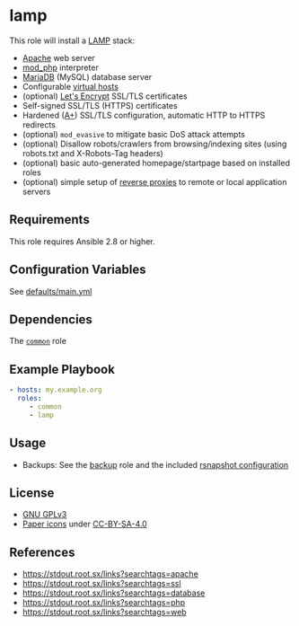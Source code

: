 lamp
====

This role will install a [LAMP](https://en.wikipedia.org/wiki/LAMP_(software_bundle)) stack:

- [Apache](https://en.wikipedia.org/wiki/Apache_HTTP_Server) web server
- [mod_php](https://en.wikipedia.org/wiki/PHP) interpreter
- [MariaDB](https://en.wikipedia.org/wiki/MariaDB) (MySQL) database server
- Configurable [virtual hosts](https://httpd.apache.org/docs/2.4/vhosts/)
- (optional) [Let's Encrypt](https://en.wikipedia.org/wiki/Let's_Encrypt) SSL/TLS certificates
- Self-signed SSL/TLS (HTTPS) certificates
- Hardened ([A+](https://www.ssllabs.com/ssltest/)) SSL/TLS configuration, automatic HTTP to HTTPS redirects
- (optional) `mod_evasive` to mitigate basic DoS attack attempts
- (optional) Disallow robots/crawlers from browsing/indexing sites (using robots.txt and X-Robots-Tag headers)
- (optional) basic auto-generated homepage/startpage based on installed roles
- (optional) simple setup of [reverse proxies](https://httpd.apache.org/docs/2.4/mod/mod_proxy.html#proxypass) to remote or local application servers


Requirements
------------

This role requires Ansible 2.8 or higher.


Configuration Variables
-----------------------

See [defaults/main.yml](defaults/main.yml)


Dependencies
------------

The [`common`](https://gitlab.com/nodiscc/ansible-xsrv-common) role


Example Playbook
----------------

```yaml
- hosts: my.example.org
  roles:
     - common
     - lamp
```

Usage
-----

- Backups: See the [backup](https://gitlab.com/nodiscc/ansible-xsrv-backup) role and the included [rsnapshot configuration](templates/etc_rsnapshot.d_letsencrypt.conf)

License
-------

- [GNU GPLv3](../../LICENSE)
- [Paper icons](https://github.com/snwh/paper-icon-theme) under [CC-BY-SA-4.0](https://creativecommons.org/licenses/by-sa/4.0/)


References
-----------------

- https://stdout.root.sx/links?searchtags=apache
- https://stdout.root.sx/links?searchtags=ssl
- https://stdout.root.sx/links?searchtags=database
- https://stdout.root.sx/links?searchtags=php
- https://stdout.root.sx/links?searchtags=web
